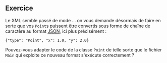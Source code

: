 
Exercice
--------------------------------------------------------------------------------

Le XML semble passé de mode ... on vous demande désormais de faire en sorte
que vos `Point`s puissent être convertis sous forme de chaîne de caractère
au format [JSON](https://www.json.org/json-en.html),
ici plus précisément :

    {"type": "Point", "x": 1.0, "y": 2.0}

Pouvez-vous adapter le code de la classe `Point` de telle sorte que le fichier
`Main` qui exploite ce nouveau format s'exécute correctement ?
